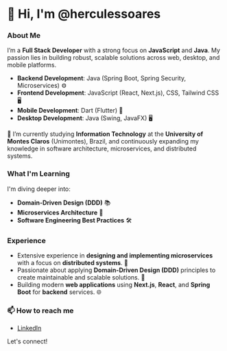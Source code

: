 # 👋 Hi, I'm @herculessoares

### About Me
I’m a **Full Stack Developer** with a strong focus on **JavaScript** and **Java**. My passion lies in building robust, scalable solutions across web, desktop, and mobile platforms.

- **Backend Development**: Java (Spring Boot, Spring Security, Microservices) ⚙️
- **Frontend Development**: JavaScript (React, Next.js), CSS, Tailwind CSS 🖥️
- **Mobile Development**: Dart (Flutter) 📱
- **Desktop Development**: Java (Swing, JavaFX) 🖥️

🌱 I’m currently studying **Information Technology** at the **University of Montes Claros** (Unimontes), Brazil, and continuously expanding my knowledge in software architecture, microservices, and distributed systems.

### What I'm Learning
I'm diving deeper into:

- **Domain-Driven Design (DDD)** 📚
- **Microservices Architecture** 🔄
- **Software Engineering Best Practices** 🛠️

### Experience
- Extensive experience in **designing and implementing microservices** with a focus on **distributed systems**. 🔗
- Passionate about applying **Domain-Driven Design (DDD)** principles to create maintainable and scalable solutions. 🧠
- Building modern **web applications** using **Next.js**, **React**, and **Spring Boot** for **backend** services. 🌐

### 📫 How to reach me
- [LinkedIn](https://www.linkedin.com/in/hercules-soares)

Let's connect!
